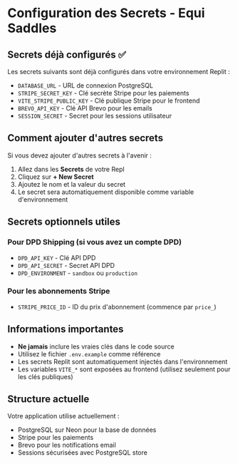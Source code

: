 # Configuration des Secrets - Equi Saddles

## Secrets déjà configurés ✅

Les secrets suivants sont déjà configurés dans votre environnement Replit :

- `DATABASE_URL` - URL de connexion PostgreSQL
- `STRIPE_SECRET_KEY` - Clé secrète Stripe pour les paiements
- `VITE_STRIPE_PUBLIC_KEY` - Clé publique Stripe pour le frontend
- `BREVO_API_KEY` - Clé API Brevo pour les emails
- `SESSION_SECRET` - Secret pour les sessions utilisateur

## Comment ajouter d'autres secrets

Si vous devez ajouter d'autres secrets à l'avenir :

1. Allez dans les **Secrets** de votre Repl
2. Cliquez sur **+ New Secret**
3. Ajoutez le nom et la valeur du secret
4. Le secret sera automatiquement disponible comme variable d'environnement

## Secrets optionnels utiles

### Pour DPD Shipping (si vous avez un compte DPD)
- `DPD_API_KEY` - Clé API DPD
- `DPD_API_SECRET` - Secret API DPD
- `DPD_ENVIRONMENT` - `sandbox` ou `production`

### Pour les abonnements Stripe
- `STRIPE_PRICE_ID` - ID du prix d'abonnement (commence par `price_`)

## Informations importantes

- **Ne jamais** inclure les vraies clés dans le code source
- Utilisez le fichier `.env.example` comme référence
- Les secrets Replit sont automatiquement injectés dans l'environnement
- Les variables `VITE_*` sont exposées au frontend (utilisez seulement pour les clés publiques)

## Structure actuelle

Votre application utilise actuellement :
- PostgreSQL sur Neon pour la base de données
- Stripe pour les paiements
- Brevo pour les notifications email
- Sessions sécurisées avec PostgreSQL store